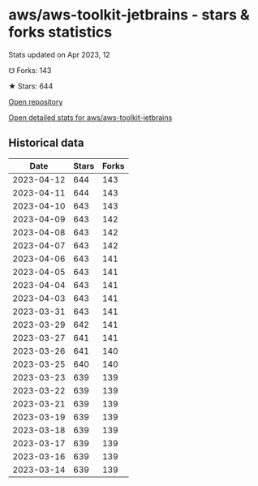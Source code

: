# aws/aws-toolkit-jetbrains - stars & forks statistics

Stats updated on Apr 2023, 12

☋ Forks: 143

★ Stars: 644

[Open repository](https://github.com/aws/aws-toolkit-jetbrains)

[Open detailed stats for aws/aws-toolkit-jetbrains](https://reviewgithub.com/rep/aws/aws-toolkit-jetbrains)

## Historical data
| Date | Stars | Forks |
|------|-------|-------|
| 2023-04-12 | 644 | 143 | 
| 2023-04-11 | 644 | 143 | 
| 2023-04-10 | 643 | 143 | 
| 2023-04-09 | 643 | 142 | 
| 2023-04-08 | 643 | 142 | 
| 2023-04-07 | 643 | 142 | 
| 2023-04-06 | 643 | 141 | 
| 2023-04-05 | 643 | 141 | 
| 2023-04-04 | 643 | 141 | 
| 2023-04-03 | 643 | 141 | 
| 2023-03-31 | 643 | 141 | 
| 2023-03-29 | 642 | 141 | 
| 2023-03-27 | 641 | 141 | 
| 2023-03-26 | 641 | 140 | 
| 2023-03-25 | 640 | 140 | 
| 2023-03-23 | 639 | 139 | 
| 2023-03-22 | 639 | 139 | 
| 2023-03-21 | 639 | 139 | 
| 2023-03-19 | 639 | 139 | 
| 2023-03-18 | 639 | 139 | 
| 2023-03-17 | 639 | 139 | 
| 2023-03-16 | 639 | 139 | 
| 2023-03-14 | 639 | 139 | 

